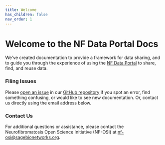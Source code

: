 ```yaml
---
title: Welcome
has_children: false
nav_order: 1
---
```


# Welcome to the NF Data Portal Docs

We've created documentation to provide a framework for data sharing, and to guide you through the experience of using the [NF Data Portal](https://nf.synapse.org/) to share, find, and reuse data. 

### Filing Issues
Please [open an issue](https://github.com/nf-osi/nf-osi.github.io/issues) in our [GitHub repository](https://github.com/nf-osi/nf-osi.github.io) if you spot an error, find something confusing, or would like to see new documentation. Or, contact us directly using the email address below. 

### Contact Us
For additional questions or assistance, please contact the Neurofibromatosis Open Science Initiative (NF-OSI) at [nf-osi@sagebionetworks.org](mailto:nf-osi@sagebionetworks.org). 
